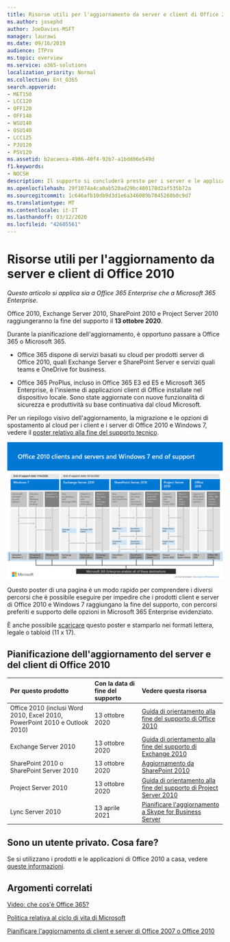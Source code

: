 ```yaml
---
title: Risorse utili per l'aggiornamento da server e client di Office 2010
ms.author: josephd
author: JoeDavies-MSFT
manager: laurawi
ms.date: 09/16/2019
audience: ITPro
ms.topic: overview
ms.service: o365-solutions
localization_priority: Normal
ms.collection: Ent_O365
search.appverid:
- MET150
- LCC120
- OFF120
- OFF140
- WSU140
- OSU140
- LCC125
- PJU120
- PSV120
ms.assetid: b2acaeca-4986-40f4-92b7-a1bdd06e549d
f1.keywords:
- NOCSH
description: Il supporto si concluderà presto per i server e le applicazioni client di Office 2010 e non sono disponibili contratti di supporto personalizzato. Utilizzare questo articolo per iniziare a pianificare l'aggiornamento.
ms.openlocfilehash: 29f1074a4ca0ab520ad29bc480178d2af535b72a
ms.sourcegitcommit: 1c646afb10db9d3d1e6a346089b7845268b0c9d7
ms.translationtype: MT
ms.contentlocale: it-IT
ms.lasthandoff: 03/12/2020
ms.locfileid: "42605561"
---
```

# <a name="resources-to-help-you-upgrade-from-office-2010-servers-and-clients"></a>Risorse utili per l'aggiornamento da server e client di Office 2010

*Questo articolo si applica sia a Office 365 Enterprise che a Microsoft 365 Enterprise*.

Office 2010, Exchange Server 2010, SharePoint 2010 e Project Server 2010 raggiungeranno la fine del supporto il **13 ottobre 2020**. 

Durante la pianificazione dell'aggiornamento, è opportuno passare a Office 365 o Microsoft 365. 

- Office 365 dispone di servizi basati su cloud per prodotti server di Office 2010, quali Exchange Server e SharePoint Server e servizi quali teams e OneDrive for business. 

- Office 365 ProPlus, incluso in Office 365 E3 ed E5 e Microsoft 365 Enterprise, è l'insieme di applicazioni client di Office installate nel dispositivo locale. Sono state aggiornate con nuove funzionalità di sicurezza e produttività su base continuativa dal cloud Microsoft.

Per un riepilogo visivo dell'aggiornamento, la migrazione e le opzioni di spostamento al cloud per i client e i server di Office 2010 e Windows 7, vedere il [poster relativo alla fine del supporto tecnico](./media/upgrade-from-office-2010-servers-and-products/Office2010Windows7EndOfSupport.pdf).

![Office 2010 client e server e Windows 7 fine del supporto poster](./media/upgrade-from-office-2010-servers-and-products/office2010-windows7-end-of-support.png)

Questo poster di una pagina è un modo rapido per comprendere i diversi percorsi che è possibile eseguire per impedire che i prodotti client e server di Office 2010 e Windows 7 raggiungano la fine del supporto, con percorsi preferiti e supporto delle opzioni in Microsoft 365 Enterprise evidenziato.

È anche possibile [scaricare](https://github.com/MicrosoftDocs/microsoft-365-docs/raw/public/microsoft-365/enterprise/media/migration-microsoft-365-enterprise-workload/Office2010Windows7EndOfSupport.pdf) questo poster e stamparlo nei formati lettera, legale o tabloid (11 x 17).
      
## <a name="office-2010-client-and-server-upgrade-planning"></a>Pianificazione dell'aggiornamento del server e del client di Office 2010
  
|**Per questo prodotto**|**Con la data di fine del supporto**|**Vedere questa risorsa**|
|:-----|:-----|:-----|
|Office 2010 (inclusi Word 2010, Excel 2010, PowerPoint 2010 e Outlook 2010)  <br/> | 13 ottobre 2020 |[Guida di orientamento alla fine del supporto di Office 2010](https://docs.microsoft.com/DeployOffice/office-2010-end-support-roadmap) <br/> |
|Exchange Server 2010  <br/> | 13 ottobre 2020  |[Guida di orientamento alla fine del supporto di Exchange 2010](exchange-2010-end-of-support.md) <br/> |
|SharePoint 2010 o SharePoint Server 2010  <br/> | 13 ottobre 2020 |[Aggiornamento da SharePoint 2010](upgrade-from-sharepoint-2010.md) <br/> |
|Project Server 2010 <br/> | 13 ottobre 2020 | [Guida di orientamento alla fine del supporto di Project Server 2010](project-server-2010-end-of-support.md) <br/> |
|Lync Server 2010 <br/> | 13 aprile 2021 | [Pianificare l'aggiornamento a Skype for Business Server](https://docs.microsoft.com/skypeforbusiness/plan-your-deployment/upgrade) <br/> |
    
## <a name="im-a-home-user-what-do-i-do"></a>Sono un utente privato. Cosa fare?

Se si utilizzano i prodotti e le applicazioni di Office 2010 a casa, vedere [queste informazioni](plan-upgrade-previous-versions-office.md#im-a-home-user-what-do-i-do).

## <a name="related-topics"></a>Argomenti correlati

[Video: che cos'è Office 365?](https://support.office.com/article/847caf12-2589-452c-8aca-1c009797678b.aspx)
  
[Politica relativa al ciclo di vita di Microsoft](https://go.microsoft.com/fwlink/?linkid=865200)

[Pianificare l'aggiornamento di client e server di Office 2007 o Office 2010](plan-upgrade-previous-versions-office.md)

